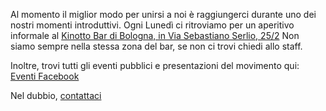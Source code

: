 Al momento il miglior modo per unirsi a noi è raggiungerci durante uno dei nostri momenti introduttivi.
Ogni Lunedì ci ritroviamo per un aperitivo informale al [Kinotto Bar di Bologna, in Via Sebastiano Serlio, 25/2](https://www.google.com/maps/dir//Kinotto+Bar/@44.5074654,11.2828313,12z/data=!4m8!4m7!1m0!1m5!1m1!1s0x477fd4a0859b7161:0x19d0e64be232d270!2m2!1d11.3528711!2d44.5074868)
Non siamo sempre nella stessa zona del bar, se non ci trovi chiedi allo staff.

Inoltre, trovi tutti gli eventi pubblici e presentazioni del movimento qui: [Eventi Facebook](https://www.facebook.com/pg/XRBologna/events/)


Nel dubbio, [contattaci](/contatti/)

